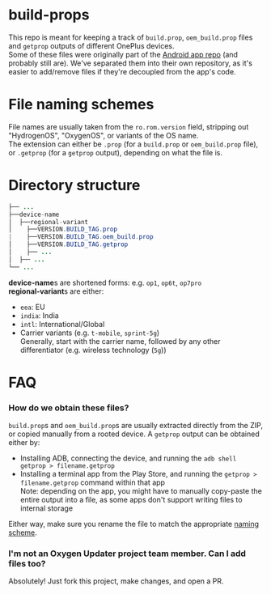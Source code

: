 # build-props
This repo is meant for keeping a track of `build.prop`, `oem_build.prop` files and `getprop` outputs of different OnePlus devices.  
Some of these files were originally part of the [Android app repo](https://github.com/oxygen-updater/oxygen-updater) (and probably still are). We've separated them into their own repository, as it's easier to add/remove files if they're decoupled from the app's code.

# File naming schemes
File names are usually taken from the `ro.rom.version` field, stripping out "HydrogenOS", "OxygenOS", or variants of the OS name.  
The extension can either be `.prop` (for a `build.prop` or `oem_build.prop` file), or `.getprop` (for a `getprop` output), depending on what the file is.

# Directory structure
```java
├── ...
├──device-name
│  ├──regional-variant
│    ├──VERSION.BUILD_TAG.prop
|    ├──VERSION.BUILD_TAG.oem_build.prop
│    ├──VERSION.BUILD_TAG.getprop
│    ├── ...
│  ├── ...
└── ...
```
**device-name**s are shortened forms: e.g. `op1`, `op6t`, `op7pro`  
**regional-variant**s are either:
* `eea`: EU
* `india`: India
* `intl`: International/Global
* Carrier variants (e.g. `t-mobile`, `sprint-5g`)  
  Generally, start with the carrier name, followed by any other differentiator (e.g. wireless technology (`5g`))

# FAQ
### How do we obtain these files?
`build.prop`s and `oem_build.prop`s are usually extracted directly from the ZIP, or copied manually from a rooted device.
A `getprop` output can be obtained either by:
* Installing ADB, connecting the device, and running the `adb shell getprop > filename.getprop`
* Installing a terminal app from the Play Store, and running the `getprop > filename.getprop` command within that app  
  Note: depending on the app, you might have to manually copy-paste the entire output into a file, as some apps don't support writing files to internal storage

Either way, make sure you rename the file to match the appropriate [naming scheme](#file-naming-schemes).

### I'm not an Oxygen Updater project team member. Can I add files too?
Absolutely! Just fork this project, make changes, and open a PR.
